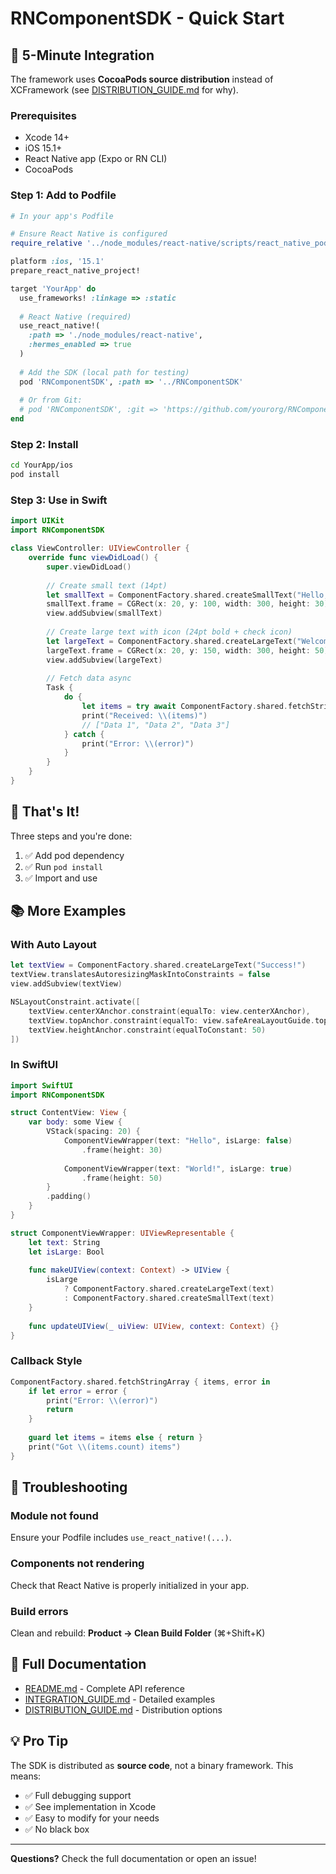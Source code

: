 # RNComponentSDK - Quick Start

## 🚀 5-Minute Integration

The framework uses **CocoaPods source distribution** instead of XCFramework (see [DISTRIBUTION_GUIDE.md](DISTRIBUTION_GUIDE.md) for why).

### Prerequisites

- Xcode 14+
- iOS 15.1+
- React Native app (Expo or RN CLI)
- CocoaPods

### Step 1: Add to Podfile

```ruby
# In your app's Podfile

# Ensure React Native is configured
require_relative '../node_modules/react-native/scripts/react_native_pods'

platform :ios, '15.1'
prepare_react_native_project!

target 'YourApp' do
  use_frameworks! :linkage => :static
  
  # React Native (required)
  use_react_native!(
    :path => './node_modules/react-native',
    :hermes_enabled => true
  )
  
  # Add the SDK (local path for testing)
  pod 'RNComponentSDK', :path => '../RNComponentSDK'
  
  # Or from Git:
  # pod 'RNComponentSDK', :git => 'https://github.com/yourorg/RNComponentSDK.git'
end
```

### Step 2: Install

```bash
cd YourApp/ios
pod install
```

### Step 3: Use in Swift

```swift
import UIKit
import RNComponentSDK

class ViewController: UIViewController {
    override func viewDidLoad() {
        super.viewDidLoad()
        
        // Create small text (14pt)
        let smallText = ComponentFactory.shared.createSmallText("Hello, iOS!")
        smallText.frame = CGRect(x: 20, y: 100, width: 300, height: 30)
        view.addSubview(smallText)
        
        // Create large text with icon (24pt bold + check icon)
        let largeText = ComponentFactory.shared.createLargeText("Welcome!")
        largeText.frame = CGRect(x: 20, y: 150, width: 300, height: 50)
        view.addSubview(largeText)
        
        // Fetch data async
        Task {
            do {
                let items = try await ComponentFactory.shared.fetchStringArray()
                print("Received: \\(items)")
                // ["Data 1", "Data 2", "Data 3"]
            } catch {
                print("Error: \\(error)")
            }
        }
    }
}
```

## 🎯 That's It!

Three steps and you're done:
1. ✅ Add pod dependency
2. ✅ Run `pod install`
3. ✅ Import and use

## 📚 More Examples

### With Auto Layout

```swift
let textView = ComponentFactory.shared.createLargeText("Success!")
textView.translatesAutoresizingMaskIntoConstraints = false
view.addSubview(textView)

NSLayoutConstraint.activate([
    textView.centerXAnchor.constraint(equalTo: view.centerXAnchor),
    textView.topAnchor.constraint(equalTo: view.safeAreaLayoutGuide.topAnchor, constant: 50),
    textView.heightAnchor.constraint(equalToConstant: 50)
])
```

### In SwiftUI

```swift
import SwiftUI
import RNComponentSDK

struct ContentView: View {
    var body: some View {
        VStack(spacing: 20) {
            ComponentViewWrapper(text: "Hello", isLarge: false)
                .frame(height: 30)
            
            ComponentViewWrapper(text: "World!", isLarge: true)
                .frame(height: 50)
        }
        .padding()
    }
}

struct ComponentViewWrapper: UIViewRepresentable {
    let text: String
    let isLarge: Bool
    
    func makeUIView(context: Context) -> UIView {
        isLarge 
            ? ComponentFactory.shared.createLargeText(text)
            : ComponentFactory.shared.createSmallText(text)
    }
    
    func updateUIView(_ uiView: UIView, context: Context) {}
}
```

### Callback Style

```swift
ComponentFactory.shared.fetchStringArray { items, error in
    if let error = error {
        print("Error: \\(error)")
        return
    }
    
    guard let items = items else { return }
    print("Got \\(items.count) items")
}
```

## 🔧 Troubleshooting

### Module not found
Ensure your Podfile includes `use_react_native!(...)`.

### Components not rendering
Check that React Native is properly initialized in your app.

### Build errors
Clean and rebuild: **Product → Clean Build Folder** (⌘+Shift+K)

## 📖 Full Documentation

- [README.md](README.md) - Complete API reference
- [INTEGRATION_GUIDE.md](INTEGRATION_GUIDE.md) - Detailed examples
- [DISTRIBUTION_GUIDE.md](DISTRIBUTION_GUIDE.md) - Distribution options

## 💡 Pro Tip

The SDK is distributed as **source code**, not a binary framework. This means:
- ✅ Full debugging support
- ✅ See implementation in Xcode
- ✅ Easy to modify for your needs
- ✅ No black box

---

**Questions?** Check the full documentation or open an issue!


